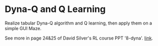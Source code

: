 # Dyna-Q and Q Learning

Realize tabular Dyna-Q algorithm and Q learning, then apply them on a simple GUI Maze.

See more in page 24&25 of David Silver's RL course PPT '8-dyna'. [link](http://www0.cs.ucl.ac.uk/staff/d.silver/web/Teaching_files/dyna.pdf). 